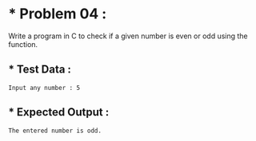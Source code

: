 # * Problem 04 : 

Write a program in C to check if a given number is even or odd using the function.

## * Test Data :

    Input any number : 5

## * Expected Output :

    The entered number is odd.